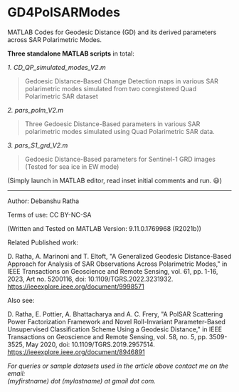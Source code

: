 # GD4PolSARModes
 MATLAB Codes for Geodesic Distance (GD) and its derived parameters across SAR Polarimetric Modes.
 
 **Three standalone MATLAB scripts** in total:   

*1. CD_QP_simulated_modes_V2.m*  
>Gedoesic Distance-Based Change Detection maps in various SAR polarimetric modes simulated from two coregistered Quad Polarimetric SAR dataset

*2. pars_polm_V2.m*  
>Three Gedoesic Distance-Based parameters in various SAR polarimetric modes simulated using Quad Polarimetric SAR data.

*3. pars_S1_grd_V2.m*  
>Gedoesic Distance-Based parameters for Sentinel-1 GRD images (Tested for sea ice in EW mode)  

(Simply launch in MATLAB editor, read inset initial comments and run. :smiley:)  

***  
Author: Debanshu Ratha

Terms of use: CC BY-NC-SA

(Written and Tested on MATLAB Version: 9.11.0.1769968 (R2021b))

Related Published work:

D. Ratha, A. Marinoni and T. Eltoft, "A Generalized Geodesic Distance-Based Approach for Analysis of SAR Observations Across 
Polarimetric Modes," in IEEE Transactions on Geoscience and Remote Sensing, vol. 61, pp. 1-16, 2023, Art no. 5200116, doi: 10.1109/TGRS.2022.3231932.  
<https://ieeexplore.ieee.org/document/9998571>  

Also see: 

D. Ratha, E. Pottier, A. Bhattacharya and A. C. Frery, "A PolSAR Scattering Power Factorization Framework and Novel Roll-Invariant Parameter-Based Unsupervised Classification Scheme Using a Geodesic Distance," in IEEE Transactions on Geoscience and Remote Sensing, vol. 58, no. 5, pp. 3509-3525, May 2020, doi: 10.1109/TGRS.2019.2957514.  
<https://ieeexplore.ieee.org/document/8946891>

*For queries or sample datasets used in the article above contact me on the email:*  
*(myfirstname) dot (mylastname) at gmail dot com.*